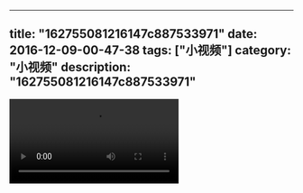 
---
title: "162755081216147c887533971"
date: 2016-12-09-00-47-38
tags: ["小视频"]
category: "小视频"
description: "162755081216147c887533971"
---
<video src="http://ohtsqip0g.bkt.clouddn.com/162755081216147c887533971.mp4" controls="controls"></video>
